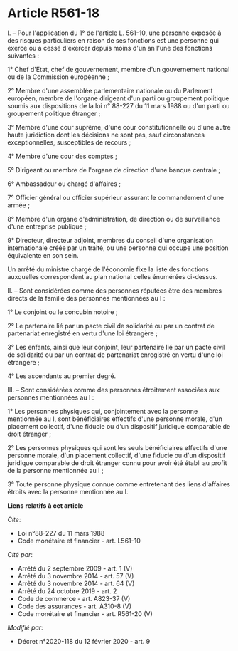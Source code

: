 # Article R561-18

I. – Pour l'application du 1° de l'article L. 561-10, une personne exposée à des risques particuliers en raison de ses
fonctions est une personne qui exerce ou a cessé d'exercer depuis moins d'un an l'une des fonctions suivantes : 

1° Chef d'Etat, chef de gouvernement, membre d'un gouvernement national ou de la Commission européenne ; 

2° Membre d'une assemblée parlementaire nationale ou du Parlement européen, membre de l'organe dirigeant d'un parti ou
groupement politique soumis aux dispositions de la loi n° 88-227 du 11 mars 1988 ou d'un parti ou groupement politique
étranger ; 

3° Membre d'une cour suprême, d'une cour constitutionnelle ou d'une autre haute juridiction dont les décisions ne sont pas,
sauf circonstances exceptionnelles, susceptibles de recours ; 

4° Membre d'une cour des comptes ; 

5° Dirigeant ou membre de l'organe de direction d'une banque centrale ; 

6° Ambassadeur ou chargé d'affaires ; 

7° Officier général ou officier supérieur assurant le commandement d'une armée ; 

8° Membre d'un organe d'administration, de direction ou de surveillance d'une entreprise publique ; 

9° Directeur, directeur adjoint, membres du conseil d'une organisation internationale créée par un traité, ou une personne
qui occupe une position équivalente en son sein. 

Un arrêté du ministre chargé de l'économie fixe la liste des fonctions auxquelles correspondent au plan national celles
énumérées ci-dessus. 

II. – Sont considérées comme des personnes réputées être des membres directs de la famille des personnes mentionnées au I : 

1° Le conjoint ou le concubin notoire ; 

2° Le partenaire lié par un pacte civil de solidarité ou par un contrat de partenariat enregistré en vertu d'une loi
étrangère ; 

3° Les enfants, ainsi que leur conjoint, leur partenaire lié par un pacte civil de solidarité ou par un contrat de
partenariat enregistré en vertu d'une loi étrangère ; 

4° Les ascendants au premier degré. 

III. – Sont considérées comme des personnes étroitement associées aux personnes mentionnées au I : 

1° Les personnes physiques qui, conjointement avec la personne mentionnée au I, sont bénéficiaires effectifs d'une personne
morale, d'un placement collectif, d'une fiducie ou d'un dispositif juridique comparable de droit étranger ; 

2° Les personnes physiques qui sont les seuls bénéficiaires effectifs d'une personne morale, d'un placement collectif, d'une
fiducie ou d'un dispositif juridique comparable de droit étranger connu pour avoir été établi au profit de la personne
mentionnée au I ; 

3° Toute personne physique connue comme entretenant des liens d'affaires étroits avec la personne mentionnée au I.

**Liens relatifs à cet article**

_Cite_:

  - Loi n°88-227 du 11 mars 1988
  - Code monétaire et financier - art. L561-10

_Cité par_:

  - Arrêté du 2 septembre 2009 - art. 1 (V)
  - Arrêté du 3 novembre 2014 - art. 57 (V)
  - Arrêté du 3 novembre 2014 - art. 64 (V)
  - Arrêté du 24 octobre 2019 - art. 2
  - Code de commerce - art. A823-37 (V)
  - Code des assurances - art. A310-8 (V)
  - Code monétaire et financier - art. R561-20 (V)

_Modifié par_:

  - Décret n°2020-118 du 12 février 2020 - art. 9

